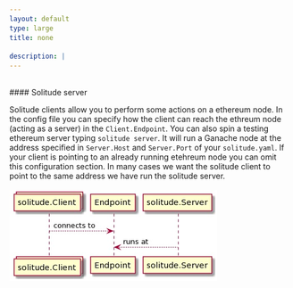 ```yaml
---
layout: default
type: large
title: none

description: |
---
```

<br/>
#### Solitude server

Solitude clients allow you to perform some actions on a ethereum node.
In the config file you can specify how the client can reach the ethreum node (acting as a server) in the `Client.Endpoint`. 
You can also spin a testing ethereum server typing `solitude server`. It will run a Ganache node at the address specified in `Server.Host` and `Server.Port` of your `solitude.yaml`.
If your client is pointing to an already running etehreum node you can omit this configuration section. In many cases we want the solitude client to point to the same address we have run the solitude server.
<br/>
<br/>
<img class="img-responsive" src="img/services/server.jpg" alt="">

